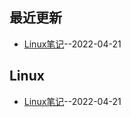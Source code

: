 ## 最近更新
- [Linux笔记](https://github.com/JackieLing/linghu-blog/issues/2)--2022-04-21
## Linux
- [Linux笔记](https://github.com/JackieLing/linghu-blog/issues/2)--2022-04-21
